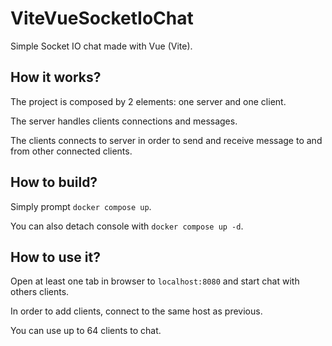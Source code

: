 # ViteVueSocketIoChat

Simple Socket IO chat made with Vue (Vite).

## How it works?

The project is composed by 2 elements: one server and one client.

The server handles clients connections and messages.

The clients connects to server in order to send and receive message to and from other connected clients.

## How to build?

Simply prompt `docker compose up`.

You can also detach console with `docker compose up -d`.

## How to use it?

Open at least one tab in browser to `localhost:8080` and start chat with others clients.

In order to add clients, connect to the same host as previous.

You can use up to 64 clients to chat.
